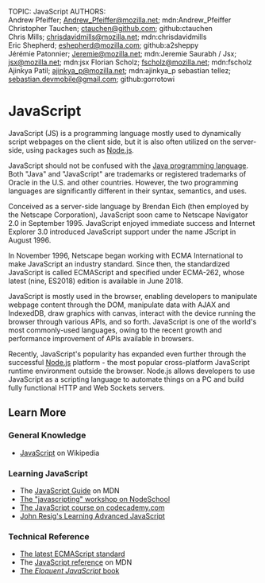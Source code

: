 TOPIC: Java​Script
AUTHORS: Andrew Pfeiffer; Andrew_Pfeiffer@mozilla.net; mdn:Andrew_Pfeiffer
         Christopher Tauchen; ctauchen@github.com; github:ctauchen
         Chris Mills; chrisdavidmills@mozilla.net; mdn:chrisdavidmills
         Eric Shepherd; eshepherd@mozilla.com; github:a2sheppy
         Jérémie Patonnier; Jeremie@mozilla.net; mdn:Jeremie
         Saurabh / Jsx; jsx@mozilla.net; mdn:jsx
         Florian Scholz; fscholz@mozilla.net; mdn:fscholz
         Ajinkya Patil; ajinkya_p@mozilla.net; mdn:ajinkya_p
         sebastian tellez; sebastian.devmobile@gmail.com; github:gorrotowi

# Java​Script

JavaScript (JS) is a programming language mostly used to dynamically script webpages on the client
side, but it is also often utilized on the server-side, using packages such as [Node.js](http://nodejs.org/).

JavaScript should not be confused with the [Java programming language](https://en.wikipedia.org/wiki/Java_(programming_language)).
Both "Java" and
"JavaScript" are trademarks or registered trademarks of Oracle in the U.S. and other countries.
However, the two programming languages are significantly different in their syntax, semantics, and uses.

Conceived as a server-side language by Brendan Eich (then employed by the Netscape Corporation),
JavaScript soon came to Netscape Navigator 2.0 in September 1995. JavaScript enjoyed immediate success
and Internet Explorer 3.0 introduced JavaScript support under the name JScript in August 1996.

In November 1996, Netscape began working with ECMA International to make JavaScript an industry
standard. Since then, the standardized JavaScript is called ECMAScript and specified under ECMA-262,
whose latest (nine, ES2018) edition is available in June 2018.

JavaScript is mostly used in the browser, enabling developers to manipulate webpage content through
the DOM, manipulate data with AJAX and IndexedDB, draw graphics with canvas, interact with the device
running the browser through various APIs, and so forth. JavaScript is one of the world's most
commonly-used languages, owing to the recent growth and performance
improvement of APIs available in browsers.

Recently, JavaScript's popularity has expanded even further through the successful [Node.js](http://nodejs.org/)
platform - the most popular cross-platform JavaScript runtime environment outside the browser.
Node.js allows developers to use JavaScript as a scripting language to automate things on a PC and
build fully functional HTTP and Web Sockets servers.

## Learn More

### General Knowledge

- [JavaScript](https://en.wikipedia.org/wiki/JavaScript) on Wikipedia

### Learning JavaScript

- The [JavaScript Guide](https://wiki.developer.mozilla.org/en-US/docs/Web/JavaScript/Guide) on MDN
- [The "javascripting" workshop on NodeSchool](http://nodeschool.io/#workshoppers)
- [The JavaScript course on codecademy.com](http://www.codecademy.com/tracks/javascript)
- [John Resig's Learning Advanced JavaScript](http://ejohn.org/apps/learn/)

### Technical Reference

- [The latest ECMAScript standard](http://www.ecma-international.org/publications/standards/Ecma-262.htm)
- The [JavaScript reference](https://wiki.developer.mozilla.org/en-US/docs/Web/JavaScript/Reference) on MDN
- [The *Eloquent JavaScript* book](http://eloquentjavascript.net/)
